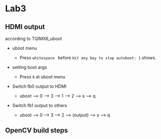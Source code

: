 # Lab3

## HDMI output
according to TQIMX6_uboot

- uboot menu
    - Press ```whitespace ``` before ```Hit any key to stop autoboot: 1``` shows.

- setting boot args
    - Press ```0``` at uboot menu

- Switch fb0 output to HDMI
    - uboot --> 0 --> 3 --> 1 --> 2 --> s --> q

- Switch fb1 output to others
    - uboot --> 0 --> 3 --> 2 --> (output) --> s --> q


## OpenCV build steps